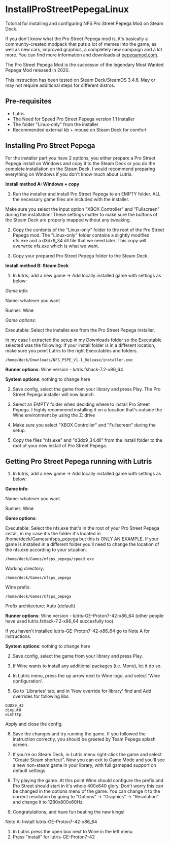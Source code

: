 # InstallProStreetPepegaLinux

Tutorial for installing and configuring NFS Pro Street Pepega Mod on Steam Deck.

If you don't know what the Pro Street Pepega mod is, it's basically a community-created modpack that puts a lot of memes into the game, as well as new cars, improved graphics, a completely new campaign and a lot more. You can find more information and downloads at [pepegamod.com](https://pepegamod.com/).

The Pro Street Pepega Mod is the successor of the legendary Most Wanted Pepega Mod released in 2020.

This instruction has been tested on Steam Deck/SteamOS 3.4.6. May or may not require additional steps for different distros.

## Pre-requisites

- Lutris
- The Need for Speed Pro Street Pepega version 1.1 installer
- The folder "Linux-only" from the installer
- Recommended external kb + mouse on Steam Deck for comfort

## Installing Pro Street Pepega

For the installer part you have 2 options, you either prepare a Pro Street Pepega install on Windows and copy it to the Steam Deck or you do the complete installation on the Steam Deck. I would recommend preparing everything on Windows if you don't know much about Lutris.

**Install method A: Windows + copy**

1. Run the installer and install Pro Street Pepega to an EMPTY folder. ALL the necessary game files are included with the installer.

  Make sure you select the input option "XBOX Controller" and "Fullscreen" during the installation! These settings matter to make sure the buttons of the Steam Deck are     properly mapped without any tweaking.

2. Copy the contents of the "Linux-only" folder to the root of the Pro Street Pepega mod.
  The "Linux-only" folder contains a slightly modified nfs.exe and a d3dx9_34.dll file that we need later. This copy will overwrite nfs.exe which is what we want.
  
3. Copy your prepared Pro Street Pepega folder to the Steam Deck.

**Install method B: Steam Deck**

1. In lutris, add a new game -> Add locally installed game with settings as below:

  *Game info*:
  
  Name: whatever you want
  
  Runner: Wine

  *Game options*:

  Executable:
  Select the installer.exe from the Pro Street Pepega installer.
  
  In my case I extracted the setup in my Downloads folder so the Executable selected was the following:
  If your install folder is in a different location, make sure you point Lutris to the right Executables and folders.
```
/home/deck/Downloads/NFS_PSPE_V1.1_Release/installer.exe
```

  **Runner options**:
  Wine version - lutris.fshack-7.2-x86_64

  **System options**: nothing to change here

2. Save config, select the game from your library and press Play. The Pro Street Pepega installer will now launch.

3. Select an EMPTY folder when deciding where to install Pro Street Pepega. I highly recommend installing it on a location that's outside the Wine environment by using the Z: drive

4. Make sure you select "XBOX Controller" and "Fullscreen" during the setup.

5. Copy the files "nfs.exe" and "d3dx9_34.dll" from the install folder to the root of your new install of Pro Street Pepega.

## Getting Pro Street Pepega running with Lutris

1. In lutris, add a new game -> Add locally installed game with settings as below:

  **Game info**:
  
  Name: whatever you want
  
  Runner: Wine

  **Game options**:

  Executable:
  Select the nfs.exe that's in the root of your Pro Street Pepega install, in my case it's the folder it's located in /home/deck/Games/nfsps_pepega but this is ONLY AN EXAMPLE.
  If your game is installed in a different folder you'll need to change the location of the nfs.exe according to your situation.
```
/home/deck/Games/nfsps_pepega/speed.exe
```

  Working directory:
```
/home/deck/Games/nfsps_pepega
```

  Wine prefix:
```
/home/deck/Games/nfsps_pepega
```

  Prefix architecture: Auto (default)


  **Runner options**:
  Wine version - lutris-GE-Proton7-42-x86_64 (other people have used lutris.fshack-7.2-x86_64 succesfully too).
  
  If you haven't installed lutris-GE-Proton7-42-x86_64 go to Note A for instructions.

  **System options**: nothing to change here

2. Save config, select the game from your library and press Play.

3. If Wine wants to install any additional packages (i.e. Mono), let it do so.

4. In Lutris menu, press the up arrow next to Wine logo, and select 'Wine configuration'.

5. Go to 'Libraries' tab, and in 'New override for library' find and Add overrides for following libs:

```
D3DX9_43
dinput8
winhttp
```
  Apply and close the config.

6. Save the changes and try running the game. If you followed the instruction correctly, you should be greeted by Team Pepega splash screen.

7. If you're on Steam Deck, in Lutris menu right-click the game and select "Create Steam shortcut". Now you can exit to Game Mode and you'll see a new non-steam game in your library, with full gamepad support on default settings.

8. Try playing the game. At this point Wine should configure the prefix and Pro Street should start in it's whole 400x640 glory. Don't worry this can be changed in the options menu of the game. You can change it to the correct resolution by going to "Options" -> "Graphics" -> "Resolution" and change it to 1280x800x60Hz.

9. Congratulations, and have fun beating the new kings!


Note A: Install lutris-GE-Proton7-42-x86_64

1. In Lutris press the open box next to Wine in the left menu
2. Press "install" for lutris-GE-Proton7-42
